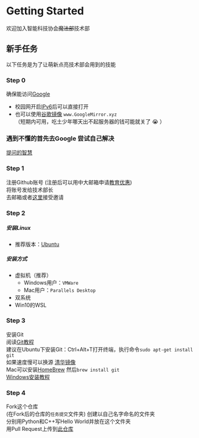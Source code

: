# Getting Started
欢迎加入智能科技协会~~魔法部~~技术部

## 新手任务
以下任务是为了让萌新点亮技术部会用到的技能

### Step 0
确保能访问[Google](www.google.com)  
- 校园网开启[IPv6](https://mp.weixin.qq.com/s?__biz=MjM5MzE5MjE0MQ==&mid=2456834537&idx=2&sn=3c715c071167e1a8d5413280cee54a84&chksm=b11e304b8669b95d17be17ddb226ef373643f338da746e0175c2dcf9e1a49b9913789e3fe1be&mpshare=1&scene=1&srcid=1003gf8yQqAEBqlFNoMj6r5C#rd)后可以直接打开  
- 也可以使用[谷歌镜像](www.googlemirror.xyz)
`www.GoogleMirror.xyz`  
（短期内可用，吃土少年哪天出不起服务器的钱可能就关了 :sob: ）

### 遇到不懂的首先去Google 尝试自己解决 
[提问的智慧](https://github.com/ryanhanwu/How-To-Ask-Questions-The-Smart-Way/blob/master/README-zh_CN.md)

### Step 1
注册Github账号 (注册后可以用中大邮箱申请[教育优惠](https://education.github.com/))  
将账号发给技术部长  
去邮箱或者[这里](https://github.com/SYSUAIT)接受邀请

### Step 2
##### 安装Linux  
- 推荐版本：[Ubuntu](https://www.ubuntu.com/download/desktop)  
##### 安装方式  
- 虚拟机（推荐）  
    + Windows用户：`VMWare`
    + Mac用户：`Parallels Desktop`  
- 双系统
- Win10的WSL

### Step 3
安装Git  
阅读[Git教程](https://www.liaoxuefeng.com/wiki/0013739516305929606dd18361248578c67b8067c8c017b000)  
建议在Ubuntu下安装Git：Ctrl+Alt+T打开终端，执行命令`sudo apt-get install git`  
如果速度慢可以换源 [清华镜像](https://mirror.tuna.tsinghua.edu.cn/help/ubuntu/)  
Mac可以安装[HomeBrew](https://brew.sh/)  然后`brew install git`  
[Windows安装教程](https://www.jianshu.com/p/414ccd423efc)

### Step 4
Fork这个仓库  
(在Fork后的仓库的`任务提交`文件夹) 创建以自己名字命名的文件夹  
分别用Python和C++写Hello World并放在这个文件夹  
用Pull Request上传到[此仓库](https://github.com/SYSUAIT/GettingStarted)  

